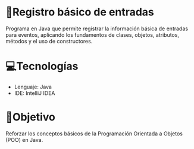 # 📌Registro básico de entradas
Programa en Java que permite registrar la información básica de entradas para eventos, aplicando los fundamentos de clases, objetos, atributos, métodos y el uso de constructores.

# 💻Tecnologías 
* Lenguaje: Java
* IDE: IntelliJ IDEA

# 🎯Objetivo
Reforzar los conceptos básicos de la Programación Orientada a Objetos (POO) en Java.
